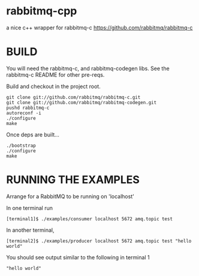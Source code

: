 # rabbitmq-cpp

a nice c++ wrapper for rabbitmq-c <https://github.com/rabbitmq/rabbitmq-c>

# BUILD

You will need the rabbitmq-c, and rabbitmq-codegen libs. See the rabbitmq-c README for other pre-reqs.  

Build and checkout in the project root.  

    git clone git://github.com/rabbitmq/rabbitmq-c.git
    git clone git://github.com/rabbitmq/rabbitmq-codegen.git
    pushd rabbitmq-c
    autoreconf -i
    ./configure
    make

Once deps are built...

    ./bootstrap
    ./configure
    make

# RUNNING THE EXAMPLES

Arrange for a RabbitMQ to be running on 'localhost'

In one terminal run

    [terminal1]$ ./examples/consumer localhost 5672 amq.topic test

In another terminal,

    [terminal2]$ ./examples/producer localhost 5672 amq.topic test "hello world"

You should see output similar to the following in terminal 1

    "hello world"
